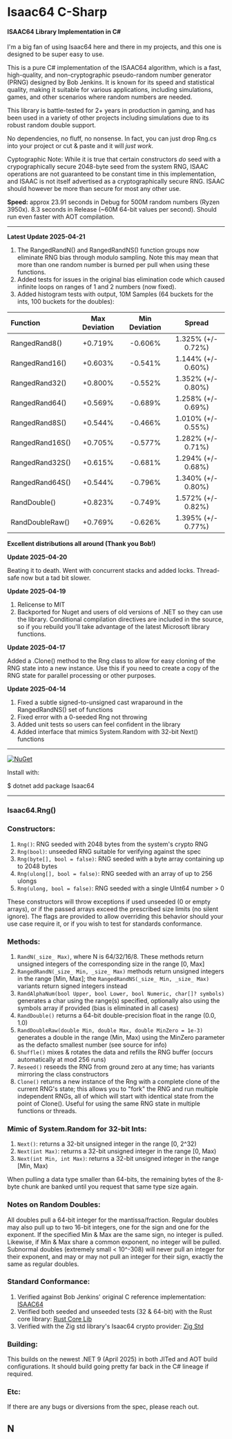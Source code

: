 # Isaac64 C-Sharp
#### ISAAC64 Library Implementation in C# 

I'm a big fan of using Isaac64 here and there in my projects, and this one is designed to be super easy to use.

This is a pure C# implementation of the ISAAC64 algorithm, which is a fast, high-quality, and non-cryptographic pseudo-random number generator (PRNG) designed by Bob Jenkins. It is known for its speed and statistical quality, making it suitable for various applications, including simulations, games, and other scenarios where random numbers are needed.

This library is battle-tested for 2+ years in production in gaming, and has been used in a variety of other projects including simulations due to its robust random double support.

No dependencies, no fluff, no nonsense. In fact, you can just drop Rng.cs into your project or cut & paste and it will *just work*.

Cyptographic Note: While it is true that certain constructors *do* seed with a crypographically secure 2048-byte seed from the system RNG, ISAAC operations are not guaranteed to be constant time in this implementation, and ISAAC is not itself advertised as a cryptographically secure RNG. ISAAC should however be more than secure for most any other use.

**Speed:** approx 23.91 seconds in Debug for 500M random numbers (Ryzen 3950x). 8.3 seconds in Release (~60M 64-bit values per second). Should run even faster with AOT compilation.

---

**Latest Update 2025-04-21**

1. The RangedRandN() and RangedRandNS() function groups now eliminate RNG bias through modulo sampling. Note this may mean that more than one random number is burned per pull when using these functions.
2. Added tests for issues in the original bias elimination code which caused infinite loops on ranges of 1 and 2 numbers (now fixed).
3. Added histogram tests with output, 10M Samples (64 buckets for the ints, 100 buckets for the doubles):

| Function        | Max Deviation | Min Deviation | Spread             |
| :-------------- | :----:        | :----:        | :----:             |
| RangedRand8()   |+0.719%        |-0.606%        | 1.325% (+/- 0.72%) |
| RangedRand16()  |+0.603%        |-0.541%        | 1.144% (+/- 0.60%) |
| RangedRand32()  |+0.800%        |-0.552%        | 1.352% (+/- 0.80%) |
| RangedRand64()  |+0.569%        |-0.689%        | 1.258% (+/- 0.69%) |
| RangedRand8S()  |+0.544%        |-0.466%        | 1.010% (+/- 0.55%) |
| RangedRand16S() |+0.705%        |-0.577%        | 1.282% (+/- 0.71%) |
| RangedRand32S() |+0.615%        |-0.681%        | 1.294% (+/- 0.68%) |
| RangedRand64S() |+0.544%        |-0.796%        | 1.340% (+/- 0.80%) |
| RandDouble()    |+0.823%        |-0.749%        | 1.572% (+/- 0.82%) |
| RandDoubleRaw() |+0.769%        |-0.626%        | 1.395% (+/- 0.77%) |

**Excellent distributions all around (Thank you Bob!)**

**Update 2025-04-20**

Beating it to death. Went with concurrent stacks and added locks. Thread-safe now but a tad bit slower.

**Update 2025-04-19**

1. Relicense to MIT
2. Backported for Nuget and users of old versions of .NET so they can use the library. Conditional compilation directives are included in the source, so if you rebuild you'll take advantage of the latest Microsoft library functions.

**Update 2025-04-17**

Added a .Clone() method to the Rng class to allow for easy cloning of the RNG state into a new instance. Use this if you need to create a copy of the RNG state for parallel processing or other purposes.

**Update 2025-04-14**

1. Fixed a subtle signed-to-unsigned cast wraparound in the RangedRandNS() set of functions
2. Fixed error with a 0-seeded Rng  not throwing
3. Added unit tests so users can feel confident in the library
4. Added interface that mimics System.Random with 32-bit Next() functions

---

[![NuGet](https://img.shields.io/nuget/v/Isaac64.svg)](https://www.nuget.org/packages/Isaac64)

Install with:

$ dotnet add package Isaac64

---

### Isaac64.Rng()

###  Constructors:

1. `Rng()`: RNG seeded with 2048 bytes from the system's crypto RNG
2. `Rng(bool)`: unseeded RNG suitable for verifying against the spec
3. `Rng(byte[], bool = false)`: RNG seeded with a byte array containing up to 2048 bytes
4. `Rng(ulong[], bool = false)`: RNG seeded with an array of up to 256 ulongs
5. `Rng(ulong, bool = false)`: RNG seeded with a single UInt64 number > 0
 
These constructors will throw exceptions if used unseeded (0 or empty arrays), or if the passed arrays exceed the prescribed size limits (no silent ignore). The flags are provided to allow overriding this behavior should your use case require it, or if you wish to test for standards conformance.

### Methods:

1. `RandN(_size_ Max)`, where N is 64/32/16/8.  These methods return unsigned integers of the corresponding size in the range [0, Max]
2. `RangedRandN(_size_ Min, _size_ Max)` methods return unsigned integers in the range [Min, Max]; the `RangedRandNS(_size_ Min, _size_ Max)` variants return signed integers instead
3. `RandAlphaNum(bool Upper, bool Lower, bool Numeric, char[]? symbols)` generates a char using the range(s) specified, optionally also using the symbols array if provided (bias is eliminated in all cases)
4. `RandDouble()` returns a 64-bit double-precision float in the range (0.0, 1.0)
5. `RandDoubleRaw(double Min, double Max, double MinZero = 1e-3)` generates a double in the range (Min, Max) using the MinZero parameter as the defacto smallest number (see source for info)
6. `Shuffle()` mixes & rotates the data and refills the RNG buffer (occurs automatically at mod 256 runs)
7. `Reseed()` reseeds the RNG from ground zero at any time; has variants mirroring the class constructors
8. `Clone()` returns a new instance of the Rng with a complete clone of the current RNG's state; this allows you to "fork" the RNG and run multiple independent RNGs, all of which will start with identical state from the point of Clone(). Useful for using the same RNG state in multiple functions or threads.

### Mimic of System.Random for 32-bit Ints:

1. `Next()`: returns a 32-bit unsigned integer in the range [0, 2^32)
2. `Next(int Max)`: returns a 32-bit unsigned integer in the range [0, Max)
3. `Next(int Min, int Max)`: returns a 32-bit unsigned integer in the range [Min, Max)

When pulling a data type smaller than 64-bits, the remaining bytes of the 8-byte chunk are banked until you request that same type size again.

### Notes on Random Doubles:

All doubles pull a 64-bit integer for the mantissa/fraction. Regular doubles may also pull up to two 16-bit integers, one for the sign and one for the exponent. If the specified Min & Max are the same sign, no integer is pulled.  Likewise, if Min & Max share a common exponent, no integer will be pulled. Subnormal doubles (extremely small < 10^-308) will never pull an integer for their exponent, and may or may not pull an integer for their sign, exactly the same as regular doubles.

### Standard Conformance:

1. Verified against Bob Jenkins' original C reference implementation: [ISAAC64](https://burtleburtle.net/bob/rand/isaacafa.html)
2. Verified both seeded and unseeded tests (32 & 64-bit) with the Rust core library: [Rust Core Lib](https://docs.rs/rand_isaac/latest/src/rand_isaac/isaac64.rs.html)
3. Verified with the Zig std library's Isaac64 crypto provider: [Zig Std](https://ratfactor.com/zig/stdlib-browseable2/rand/Isaac64.zig.html)

### Building:

This builds on the newest .NET 9 (April 2025) in both JITed and AOT build configurations.
It should build going pretty far back in the C# lineage if required.

### Etc:

If there are any bugs or diversions from the spec, please reach out.

## N